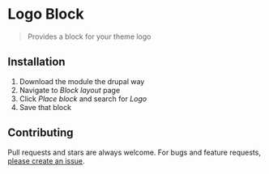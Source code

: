 # Logo Block

> Provides a block for your theme logo

## Installation

1. Download the module the drupal way
2. Navigate to *Block layout* page
3. Click *Place block* and search for *Logo*
4. Save that block

## Contributing

Pull requests and stars are always welcome. For bugs and feature requests, [please create an issue](https://github.com/yannickoo/logo_block/issues/new).
